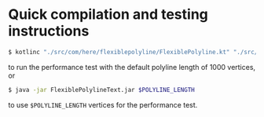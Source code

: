 # Quick compilation and testing instructions
```bash
$ kotlinc "./src/com/here/flexiblepolyline/FlexiblePolyline.kt" "./src/com/here/flexiblepolyline/FlexiblePolylineTest.kt" -include-runtime -d FlexiblePolylineText.jar
```
to run the performance test with the default polyline length of 1000 vertices, or
```bash
$ java -jar FlexiblePolylineText.jar $POLYLINE_LENGTH
```
to use `$POLYLINE_LENGTH` vertices for the performance test.